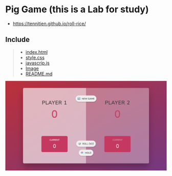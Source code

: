 # Pig Game (this is a Lab for study)

- <https://tennitien.github.io/roll-rice/>

## Include

> - [index.html]()
> - [style.css]()
> - [javascrip.js]()
> - [Image]()
> - [README.md]()

![PigGame!](PigGame.png 'Pig Game')
